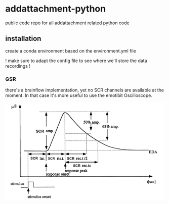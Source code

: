 # addattachment-python
public code repo for all addattachment related python code

## installation

create a conda environment based on the environment.yml file

! make sure to adapt the config file to see where we'll store the data recordings !


### GSR

there's a brainflow implementation, yet no SCR channels are available at the moment.
In that case it's more useful to use the emotibit Oscilloscope.

![](./GSR/scr_to_eda.webp)